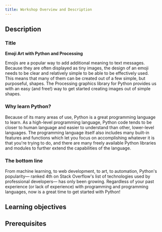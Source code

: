 ```yaml
---
title: Workshop Overview and Description
---
```


## Description

### Title

**Emoji Art with Python and Processing**

Emojis are a popular way to add additional meaning to text messages. Because they are often displayed as tiny images, the design of an emoji needs to be clear and relatively simple to be able to be effectively used. This means that many of them can be created out of a few simple, but purposeful, shapes. The Processing graphics library for Python provides us with an easy (and free!) way to get started creating images out of simple shapes.

### Why learn Python?

Because of its many areas of use, Python is a great programming language to learn. As a high-level programming language, Python code tends to be closer to human language and easier to understand than other, lower-level languages. The programming language itself also includes many built-in features and functions which let you focus on accomplishing whatever it is that you're trying to do, and there are many freely available Python libraries and modules to further extend the capabilities of the language. 

### The bottom line

From machine learning, to web development, to art, to automation, Python's popularity— ranked 4th on Stack Overflow's list of technologies used by professional developers— has only been growing. Regardless of your past experience (or lack of experience) with programming and programming languages, now is a great time to get started with Python!

## Learning objectives



## Prerequisites